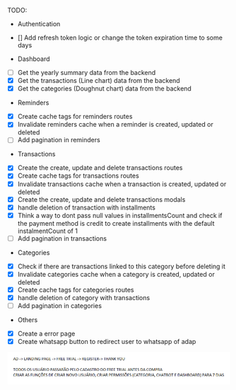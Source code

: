 TODO:

- Authentication

* [] Add refresh token logic or change the token expiration time to some days

- Dashboard

* [ ] Get the yearly summary data from the backend
* [x] Get the transactions (Line chart) data from the backend
* [x] Get the categories (Doughnut chart) data from the backend

- Reminders

* [x] Create cache tags for reminders routes
* [x] Invalidate reminders cache when a reminder is created, updated or deleted
* [ ] Add pagination in reminders

- Transactions

* [x] Create the create, update and delete transactions routes
* [x] Create cache tags for transactions routes
* [x] Invalidate transactions cache when a transaction is created, updated or deleted
* [x] Create the create, update and delete transactions modals
* [x] handle deletion of transaction with installments
* [x] Think a way to dont pass null values in installmentsCount and check if the payment method is credit to create installments with the default instalmentCount of 1
* [ ] Add pagination in transactions

- Categories

* [x] Check if there are transactions linked to this category before deleting it
* [x] Invalidate categories cache when a category is created, updated or deleted
* [x] Create cache tags for categories routes
* [x] handle deletion of category with transactions
* [ ] Add pagination in categories

- Others

* [x] Create a error page
* [x] Create whatsapp button to redirect user to whatsapp of adap

![alt text](image.png)
